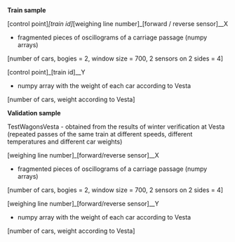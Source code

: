 **Train sample**

[control point]_[train id]_[weighing line number]_[forward / reverse sensor]__X
- fragmented pieces of oscillograms of a carriage passage (numpy arrays)
 
 [number of cars, bogies = 2, window size = 700, 2 sensors on 2 sides = 4]

[control point]_[train id]__Y
- numpy array with the weight of each car according to Vesta
 
 [number of cars, weight according to Vesta]




**Validation sample**

TestWagonsVesta - obtained from the results of winter verification at Vesta (repeated passes of the same train at different speeds, different temperatures and different car weights)

[weighing line number]_[forward/reverse sensor]__X
- fragmented pieces of oscillograms of a carriage passage (numpy arrays)

[number of cars, bogies = 2, window size = 700, 2 sensors on 2 sides = 4]


[weighing line number]_[forward/reverse sensor]__Y
- numpy array with the weight of each car according to Vesta

[number of cars, weight according to Vesta]

